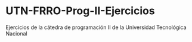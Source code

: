 # UTN-FRRO-Prog-II-Ejercicios
 Ejercicios de la cátedra de programación II de la Universidad Tecnológica Nacional
